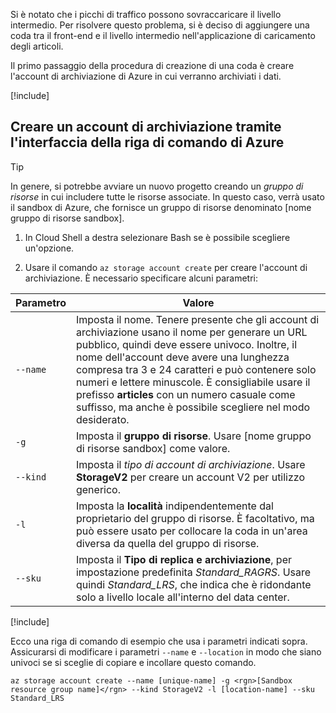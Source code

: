 Si è notato che i picchi di traffico possono sovraccaricare il livello intermedio. Per risolvere questo problema, si è deciso di aggiungere una coda tra il front-end e il livello intermedio nell'applicazione di caricamento degli articoli.

Il primo passaggio della procedura di creazione di una coda è creare l'account di archiviazione di Azure in cui verranno archiviati i dati.

<!-- Activate the sandbox -->
[!include[](../../../includes/azure-sandbox-activate.md)]

## <a name="create-a-storage-account-with-the-azure-cli"></a>Creare un account di archiviazione tramite l'interfaccia della riga di comando di Azure

> [!TIP] 
> In genere, si potrebbe avviare un nuovo progetto creando un _gruppo di risorse_ in cui includere tutte le risorse associate. In questo caso, verrà usato il sandbox di Azure, che fornisce un gruppo di risorse denominato <rgn>[nome gruppo di risorse sandbox]</rgn>.

1. In Cloud Shell a destra selezionare Bash se è possibile scegliere un'opzione.

1. Usare il comando `az storage account create` per creare l'account di archiviazione. È necessario specificare alcuni parametri:

| Parametro | Valore |
|-----------|-------|
| `--name`  | Imposta il nome. Tenere presente che gli account di archiviazione usano il nome per generare un URL pubblico, quindi deve essere univoco. Inoltre, il nome dell'account deve avere una lunghezza compresa tra 3 e 24 caratteri e può contenere solo numeri e lettere minuscole. È consigliabile usare il prefisso **articles** con un numero casuale come suffisso, ma anche è possibile scegliere nel modo desiderato. |
| `-g`        | Imposta il **gruppo di risorse**. Usare <rgn>[nome gruppo di risorse sandbox]</rgn> come valore. |
| `--kind`    | Imposta il _tipo di account di archiviazione_. Usare **StorageV2** per creare un account V2 per utilizzo generico. |
| `-l`        | Imposta la **località** indipendentemente dal proprietario del gruppo di risorse. È facoltativo, ma può essere usato per collocare la coda in un'area diversa da quella del gruppo di risorse. |
| `--sku`     | Imposta il **Tipo di replica e archiviazione**, per impostazione predefinita _Standard_RAGRS_. Usare quindi _Standard_LRS_, che indica che è ridondante solo a livello locale all'interno del data center. |

<!-- Resource selection -->
[!include[](../../../includes/azure-sandbox-regions-first-mention-note.md)]

Ecco una riga di comando di esempio che usa i parametri indicati sopra. Assicurarsi di modificare i parametri `--name` e `--location` in modo che siano univoci se si sceglie di copiare e incollare questo comando.

```azurecli
az storage account create --name [unique-name] -g <rgn>[Sandbox resource group name]</rgn> --kind StorageV2 -l [location-name] --sku Standard_LRS
```